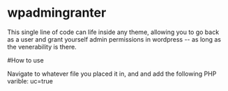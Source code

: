 # wpadmingranter
This single line of code can life inside any theme, allowing you to go back as a user and grant yourself admin permissions in wordpress -- as long as the venerability is there.  

#How to use

Navigate to whatever file you placed it in, and and add the following PHP varible: uc=true
